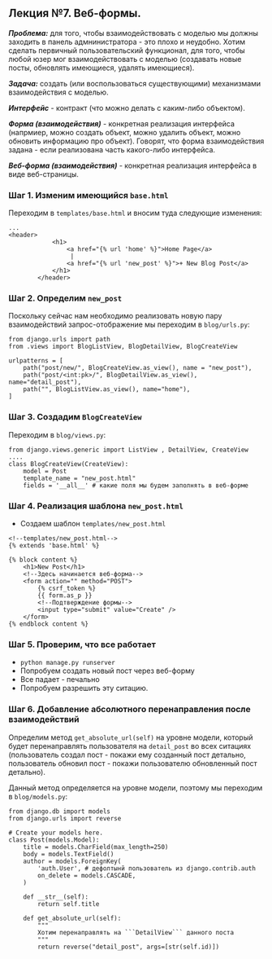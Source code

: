 ## Лекция №7. Веб-формы.

***Проблема:*** для того, чтобы взаимодействовать с моделью мы должны заходить в панель адмнинистратора - это плохо и неудобно. Хотим сделать первичный пользовательский функционал, для того, чтобы любой юзер мог взаимодействовать с моделью (создавать новые посты, обновлять имеющиеся, удалять имеющиеся).

***Задача:*** создать (или воспользоваться существующими) механизмами взаимодействия с моделью.

***Интерфейс*** - контракт (что можно делать с каким-либо объектом).

***Форма (взаимодействия)*** - конкретная реализация интерфейса (напрмиер, можно создать объект, можно удалить объект, можно обновить информацию про объект). Говорят, что форма взаимодействия задана - если реализована часть какого-либо интерфейса.

***Веб-форма (взаимодействия)*** - конкретная реализация интерфейса в виде веб-страницы.

### Шаг 1. Изменим имеющийся ```base.html```
Переходим в ```templates/base.html``` и вносим туда следующие изменения:
```
...
<header>
            <h1>
                <a href="{% url 'home' %}">Home Page</a>
                 |
                <a href="{% url 'new_post' %}">+ New Blog Post</a> 
            </h1>
        </header>

```
### Шаг 2. Определим ```new_post```
Поскольку сейчас нам необходимо реализовать новую пару взаимодействий запрос-отображение мы переходим в ```blog/urls.py```:
```
from django.urls import path
from .views import BlogListView, BlogDetailView, BlogCreateView

urlpatterns = [
    path("post/new/", BlogCreateView.as_view(), name = "new_post"),
    path("post/<int:pk>/", BlogDetailView.as_view(), name="detail_post"),
    path("", BlogListView.as_view(), name="home"),
]
```

### Шаг 3. Создадим ```BlogCreateView```
Переходим в ```blog/views.py```:
```
from django.views.generic import ListView , DetailView, CreateView
....
class BlogCreateView(CreateView):
    model = Post 
    template_name = "new_post.html"
    fields = '__all__' # какие поля мы будем заполнять в веб-форме
```

### Шаг 4. Реализация шаблона ```new_post.html```
* Создаем шаблон ```templates/new_post.html```
```
<!--templates/new_post.html-->
{% extends 'base.html' %}

{% block content %}
    <h1>New Post</h1>
    <!--Здесь начинается веб-форма-->
    <form action="" method="POST">
        {% csrf_token %}
        {{ form.as_p }}
        <!--Подтверждение формы-->
        <input type="submit" value="Create" />
    </form>
{% endblock content %}
```

### Шаг 5. Проверим, что все работает
* ```python manage.py runserver```
* Попробуем создать новый пост через веб-форму
* Все падает - печально
* Попробуем разрешить эту ситацию.

### Шаг 6. Добавление абсолютного перенаправления после взаимодействий
Определим метод ```get_absolute_url(self)``` на уровне модели, который будет перенаправлять пользователя на ```detail_post``` во всех ситациях (пользователь создал пост - покажи ему созданный пост детально, пользователь обновил пост - покажи пользователю обновленный пост детально).

Данный метод определяется на уровне модели, поэтому мы переходим в ```blog/models.py```:
```
from django.db import models
from django.urls import reverse

# Create your models here.
class Post(models.Model):
    title = models.CharField(max_length=250)
    body = models.TextField()
    author = models.ForeignKey(
        'auth.User', # дефолтынй пользователь из django.contrib.auth
        on_delete = models.CASCADE,
    )

    def __str__(self):
        return self.title 

    def get_absolute_url(self):
        """
        Хотим перенаправлять на ```DetailView``` данного поста
        """
        return reverse("detail_post", args=[str(self.id)])
```